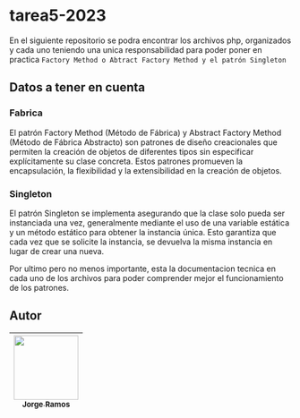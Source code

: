 # tarea5-2023

En el siguiente repositorio se podra encontrar los archivos php, organizados y cada uno teniendo una unica responsabilidad para poder poner en practica `Factory Method o Abtract Factory Method y el patrón Singleton`

## Datos a tener en cuenta

### Fabrica
El patrón Factory Method (Método de Fábrica) y Abstract Factory Method (Método de Fábrica Abstracto) son patrones de diseño creacionales que permiten la creación de objetos de diferentes tipos sin especificar explícitamente su clase concreta. Estos patrones promueven la encapsulación, la flexibilidad y la extensibilidad en la creación de objetos.

### Singleton
El patrón Singleton se implementa asegurando que la clase solo pueda ser instanciada una vez, generalmente mediante el uso de una variable estática y un método estático para obtener la instancia única. Esto garantiza que cada vez que se solicite la instancia, se devuelva la misma instancia en lugar de crear una nueva.

Por ultimo pero no menos importante, esta la documentacion tecnica en cada uno de los archivos para poder comprender mejor el funcionamiento de los patrones.

## Autor

| [<img src="" width=115><br><sub>Jorge Ramos</sub>](https://avatars.githubusercontent.com/u/8519258?v=4) |
| :---: |
